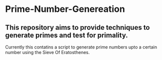 # Prime-Number-Genereation
## This repository aims to provide techniques to generate primes and test for primality.
Currently this contatins a script to generate prime numbers upto a certain number using the Sieve Of Eratosthenes.
